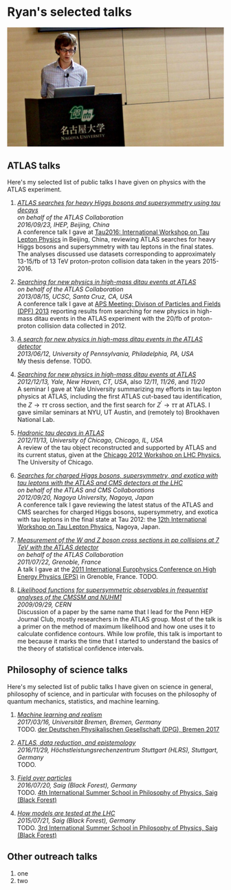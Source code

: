 Ryan's selected talks
===============================================================================


![](img/ryan-in-nagoya-2012.jpg "Me in Nagoya, Japan for Tau2012.")


ATLAS talks
-------------------------------------------------------------------------------

Here's my selected list of public talks I have given on physics with the
ATLAS experiment.

1. *[ATLAS searches for heavy Higgs bosons and supersymmetry using tau decays](talks/2016-09-23-RReece-ATLAS-Tau-Searches-Tau2016-Beijing.pdf)*        
    *on behalf of the ATLAS Collaboration*        
    *2016/09/23, IHEP, Beijing, China*         
    A conference talk I gave at
    [Tau2016: International Workshop on Tau Lepton Physics](http://tau2016.ihep.ac.cn/) in Beijing, China,
    reviewing ATLAS searches for heavy Higgs bosons and supersymmetry with tau leptons in the final states.
    The analyses discussed use datasets corresponding to approximately 13-15/fb of 13 TeV proton-proton
    collision data taken in the years 2015-2016.

1. *[Searching for new physics in high-mass ditau events at ATLAS](talks/2013-08-15-RReece-ZprimeTauTau-DPF-UCSC.pdf)*         
    *on behalf of the ATLAS Collaboration*         
    *2013/08/15, UCSC, Santa Cruz, CA, USA*         
    A conference talk I gave at
    [APS Meeting: Divison of Particles and Fields (DPF) 2013](http://scipp.ucsc.edu/dpf2013/)
    reporting results from searching for new physics in high-mass ditau events
    in the ATLAS experiment with the 20/fb of proton-proton collision data collected in 2012.

1. *[A search for new physics in high-mass ditau events in the ATLAS detector](talks/2013-06-12-RReece-ditaus-at-ATLAS-thesis-defense.pdf)*         
    *2013/06/12, University of Pennsylvania, Philadelphia, PA, USA*         
    My thesis defense. TODO.

1.  *[Searching for new physics in high-mass ditau events at ATLAS](talks/2012-12-13-RReece-ZprimeTauTau-Yale.pdf)*      
    *2012/12/13, Yale, New Haven, CT, USA*, also *12/11*, *11/26*, and *11/20*    
    A seminar I gave at Yale University summarizing my efforts in tau lepton physics at ATLAS,
    including the first ATLAS cut-based tau identification, the $Z\rightarrow\tau\tau$ cross section,
    and the first search for $Z^{\prime}\rightarrow\tau\tau$ at ATLAS.
    I gave similar seminars at NYU, UT Austin, and (remotely to) Brookhaven National Lab.

1.  *[Hadronic tau decays in ATLAS](talks/2012-11-13-RReece-ATLAS-tau-performance-Chicago.pdf)*    
    *2012/11/13, University of Chicago, Chicago, IL, USA*      
    A review of the tau object reconstructed and supported by ATLAS and its current status,
    given at the [Chicago 2012 Workshop on LHC Physics](https://indico.cern.ch/conferenceOtherViews.py?view=standard&confId=206375),
    The University of Chicago.

1.  *[Searches for charged Higgs bosons, supersymmetry, and exotica with tau leptons with the ATLAS and CMS detectors at the LHC](talks/2012-09-20-RReece-ChargedHiggs-SUSY-Exotics-ATLAS-CMS.pdf)*             
    *on behalf of the ATLAS and CMS Collaborations*        
    *2012/09/20, Nagoya University, Nagoya, Japan*           
    A conference talk I gave reviewing the latest status of the ATLAS and CMS
    searches for charged Higgs bosons, supersymmetry, and exotica with tau leptons
    in the final state at Tau 2012: the
    [12th International Workshop on Tau Lepton Physics](http://www2.hepl.phys.nagoya-u.ac.jp/indico/conferenceTimeTable.py?confId=0#20120920.detailed),
    Nagoya, Japan.
    
1.  *[Measurement of the W and Z boson cross sections in pp collisions at 7 TeV with the ATLAS detector](talks/2011-07-22-RReece-ATLAS-W-Z-xsec-EPS.pdf)*          
    *on behalf of the ATLAS Collaboration*        
    *2011/07/22, Grenoble, France*           
    A talk I gave at the [2011 International Europhysics Conference on High Energy Physics (EPS)](https://indico.in2p3.fr/event/5116/contribution/533)
    in Grenoble, France. TODO.

1.  *[Likelihood functions for supersymmetric observables in frequentist analyses of the CMSSM and NUHM1](talks/2009-09-29-RReece-Likelihood-functions-for-SUSY.pdf)*       
    *2009/09/29, CERN*        
    Discussion of a paper by the same name that I lead for the Penn HEP Journal Club,
    mostly researchers in the ATLAS group.
    Most of the talk is a primer on the method of maximum likelihood and how one uses
    it to calculate confidence contours.
    While low profile, this talk is important to me because it marks the time that
    I started to understand the basics of the theory of statistical confidence intervals.


Philosophy of science talks
-------------------------------------------------------------------------------

Here's my selected list of public talks I have given on science in general,
philosophy of science, and in particular with focuses on the
philosophy of quantum mechanics, statistics, and machine learning.



1.  *[Machine learning and realism](talks/2017-03-16-RReece-Machine-learning-and-realism.pdf)*        
    *2017/03/16, Universit&auml;t Bremen, Bremen, Germany*        
    TODO.
    [der Deutschen Physikalischen Gesellschaft (DPG), Bremen 2017](http://www.dpg-verhandlungen.de/year/2017/conference/bremen/part/agphil/session/5/contribution/3)

1.  *[ATLAS, data reduction, and epistemology](talks/2016-11-29-RReece-ATLAS-Epistemology.pdf)*        
    *2016/11/29, H&ouml;chstleistungsrechenzentrum Stuttgart (HLRS), Stuttgart, Germany*       
    TODO.

1.  *[Field over particles](talks/2016-07-20-RReece-Fields-Over-Particles.pdf)*      
    *2016/07/20, Saig (Black Forest), Germany*        
    TODO.
    [4th International Summer School in Philosophy of Physics, Saig (Black Forest)]()

1.  *[How models are tested at the LHC](talks/2015-07-21-RReece-Testing-Models-at-the-LHC.pdf)*       
    *2015/07/21, Saig (Black Forest), Germany*        
    TODO.
    [3rd International Summer School in Philosophy of Physics, Saig (Black Forest)](https://sites.google.com/site/isspp2015/)


Other outreach talks
-------------------------------------------------------------------------------

1.  one
1.  two

